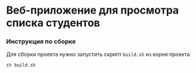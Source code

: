 # Веб-приложение для просмотра списка студентов

### Инструкция по сборке

Для сборки проекта нужно запустить скрипт `build.sh` из корня проекта
```bash
sh build.sh
```